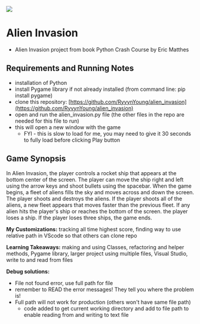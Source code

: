   <img src="https://i.pinimg.com/originals/f7/b7/5e/f7b75eb944d396a563820ecdc002eb74.gif"
    style="center"
     /> 

# Alien Invasion
- Alien Invasion project from book Python Crash Course by Eric Matthes

## Requirements and Running Notes
- installation of Python
- install Pygame library if not already installed (from command line: pip install pygame)
- clone this repository: [https://github.com/RyvynYoung/alien_invasion](https://github.com/RyvynYoung/alien_invasion)
- open and run the alien_invasion.py file (the other files in the repo are needed for this file to run)
- this will open a new window with the game
    - FYI - this is slow to load for me, you may need to give it 30 seconds to fully load before clicking Play button

## Game Synopsis
In Alien Invasion, the player controls a rocket ship that appears at the bottom center of the screen. The player can move the ship right and left using the arrow keys and shoot bullets using the spacebar. When the game begins, a fleet of aliens fills the sky and moves across and down the screen. The player shoots and destroys the aliens. If the player shoots all of the aliens, a new fleet appears that moves faster than the previous fleet. If any alien hits the player's ship or reaches the bottom of the screen. the player loses a ship. If the player loses three ships, the game ends.

**My Customizations:** tracking all time highest score, finding way to use relative path in VScode so that others can clone repo

**Learning Takeaways:** making and using Classes, refactoring and helper methods, Pygame library, larger project using multiple files, Visual Studio, write to and read from files

**Debug solutions:**
- File not found error, use full path for file
- remember to READ the error messages! They tell you where the problem is!
- Full path will not work for production (others won't have same file path)
    - code added to get current working directory and add to file path to enable reading from and writing to text file
